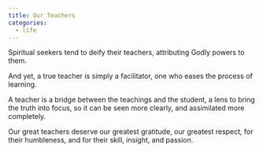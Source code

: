 ```yaml
---
title: Our Teachers
categories:
  - life
---
```

Spiritual seekers
tend to deify their teachers,
attributing Godly powers to them.

And yet, a true teacher
is simply a facilitator,
one who eases
the process of learning.

A teacher is a bridge
between the teachings and the student,
a lens to bring the truth into focus,
so it can be seen more clearly,
and assimilated more completely.

Our great teachers
deserve our greatest gratitude,
our greatest respect,
for their humbleness,
and for their skill,
insight, and passion.

